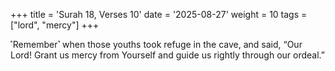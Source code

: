 +++
title = 'Surah 18, Verses 10'
date = '2025-08-27'
weight = 10
tags = ["lord", "mercy"]
+++

˹Remember˺ when those youths took refuge in the cave, and said, “Our Lord! Grant us mercy from Yourself and guide us rightly through our ordeal.”